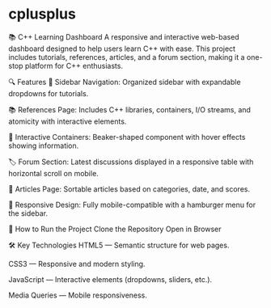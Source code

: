 # cplusplus
📚 C++ Learning Dashboard
A responsive and interactive web-based dashboard designed to help users learn C++ with ease. This project includes tutorials, references, articles, and a forum section, making it a one-stop platform for C++ enthusiasts.

🔍 Features
📖 Sidebar Navigation: Organized sidebar with expandable dropdowns for tutorials.

📚 References Page: Includes C++ libraries, containers, I/O streams, and atomicity with interactive elements.

🧪 Interactive Containers: Beaker-shaped component with hover effects showing information.

🏷️ Forum Section: Latest discussions displayed in a responsive table with horizontal scroll on mobile.

📰 Articles Page: Sortable articles based on categories, date, and scores.

📱 Responsive Design: Fully mobile-compatible with a hamburger menu for the sidebar.



🚀 How to Run the Project
Clone the Repository
Open in Browser


🛠️ Key Technologies
HTML5 — Semantic structure for web pages.

CSS3 — Responsive and modern styling.

JavaScript — Interactive elements (dropdowns, sliders, etc.).

Media Queries — Mobile responsiveness.
